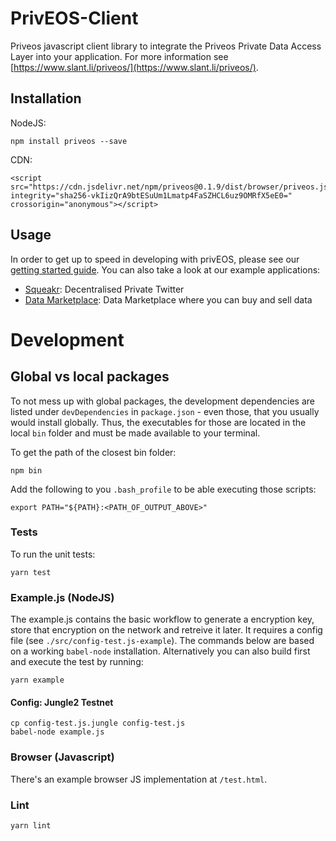 # PrivEOS-Client
Priveos javascript client library to integrate the Priveos Private Data Access Layer into your application. For more information see [https://www.slant.li/priveos/](https://www.slant.li/priveos/).

## Installation

NodeJS:

    npm install priveos --save

CDN:

    <script src="https://cdn.jsdelivr.net/npm/priveos@0.1.9/dist/browser/priveos.js" integrity="sha256-vkIizQrA9btESuUm1Lmatp4FaSZHCL6uz9OMRfX5eE0=" crossorigin="anonymous"></script>
    
## Usage
In order to get up to speed in developing with privEOS, please see our [getting started guide](https://github.com/rawrat/priveos-client/wiki/Getting-started).
You can also take a look at our example applications:

* [Squeakr](https://github.com/rawrat/squeakr/): Decentralised Private Twitter
* [Data Marketplace](https://github.com/rawrat/privEOS_Demo_App): Data Marketplace where you can buy and sell data

# Development
## Global vs local packages
To not mess up with global packages, the development dependencies are listed under `devDependencies` in `package.json` - even those, that you usually would install globally. Thus, the executables for those are located in the local `bin` folder and must be made available to your terminal.

To get the path of the closest bin folder:
```
npm bin
```

Add the following to you `.bash_profile` to be able executing those scripts:
```
export PATH="${PATH}:<PATH_OF_OUTPUT_ABOVE>"
```

### Tests
To run the unit tests:

    yarn test

### Example.js (NodeJS)
The example.js contains the basic workflow to generate a encryption key, store that encryption on the network and retreive it later. It requires a config file (see `./src/config-test.js-example`). The commands below are based on a working `babel-node` installation. Alternatively you can also build first and execute the test by running:

    yarn example

#### Config: Jungle2 Testnet
    cp config-test.js.jungle config-test.js
    babel-node example.js

### Browser (Javascript)
There's an example browser JS implementation at `/test.html`.

### Lint
    yarn lint